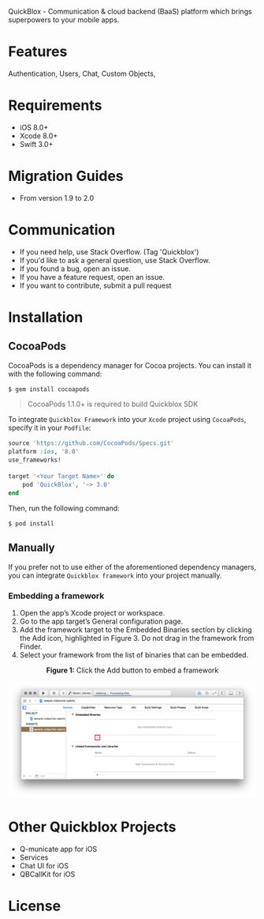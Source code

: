 QuickBlox - Communication & cloud backend (BaaS) platform which brings superpowers to your mobile apps.

<span id="Features" class="on_page_navigation"></span>
# Features
Authentication, Users, Chat, Custom Objects,

<span id="Requirements" class="on_page_navigation"></span>
# Requirements
+ iOS 8.0+
+ Xcode 8.0+
+ Swift 3.0+

<span id="Migration_Guides" class="on_page_navigation"></span>
# Migration Guides
+ From version 1.9 to 2.0

<span id="Communication" class="on_page_navigation"></span>
# Communication
+ If you need help, use Stack Overflow. (Tag 'Quickblox')
+ If you'd like to ask a general question, use Stack Overflow.
+ If you found a bug, open an issue.
+ If you have a feature request, open an issue.
+ If you want to contribute, submit a pull request

<span id="Installation" class="on_page_navigation"></span>
# Installation
## CocoaPods
CocoaPods is a dependency manager for Cocoa projects. You can install it with the following command:
```
$ gem install cocoapods
```
> CocoaPods 1.1.0+ is required to build Quickblox SDK

To integrate `Quickblox Framework` into your `Xcode` project using `CocoaPods`, specify it in your `Podfile`:

``` ruby
source 'https://github.com/CocoaPods/Specs.git'
platform :ios, '8.0'
use_frameworks!

target '<Your Target Name>' do
    pod 'QuickBlox', '~> 3.0'
end
```
Then, run the following command:

```
$ pod install
```

## Manually
If you prefer not to use either of the aforementioned dependency managers, you can integrate `Quickblox framework` into your project manually.
### Embedding a framework
1. Open the app’s Xcode project or workspace.
2. Go to the app target’s General configuration page.
3. Add the framework target to the Embedded Binaries section by clicking the Add icon, highlighted in Figure 3. Do not drag in the framework from Finder.
4. Select your framework from the list of binaries that can be embedded.

<center> <b>Figure 1:</b>  Click the Add button to embed a framework </center>

![](./resources/images/embed_binaries.png)

# Other Quickblox Projects

+ Q-municate app for iOS
+ Services
+ Chat UI for iOS
+ QBCallKit for iOS

<span id="License" class="on_page_navigation"></span>
# License
```
```

